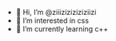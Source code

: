 - 👋 Hi, I’m @ziiiziziziziziizi
- 👀 I’m interested in css
- 🌱 I’m currently learning c++


<!---
ziiiziziziziziizi/ziiiziziziziziizi is a ✨ special ✨ repository because its `README.md` (this file) appears on your GitHub profile.
You can click the Preview link to take a look at your changes.
--->
